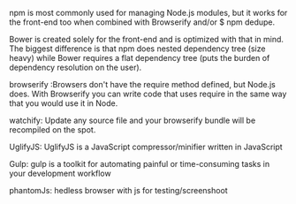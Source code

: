 npm is most commonly used for managing Node.js modules, but it works for the front-end too when combined with Browserify and/or $ npm dedupe.

Bower is created solely for the front-end and is optimized with that in mind. The biggest difference is that npm does nested dependency tree (size heavy) while Bower requires a flat dependency tree (puts the burden of dependency resolution on the user).

browserify :Browsers don't have the require method defined, but Node.js does. With Browserify you can write code that uses require in the same way that you would use it in Node.

watchify: Update any source file and your browserify bundle will be recompiled on the spot.

UglifyJS: UglifyJS is a JavaScript compressor/minifier written in JavaScript

Gulp: gulp is a toolkit for automating painful or time-consuming tasks in your development workflow

phantomJs: hedless browser with js for testing/screenshoot
